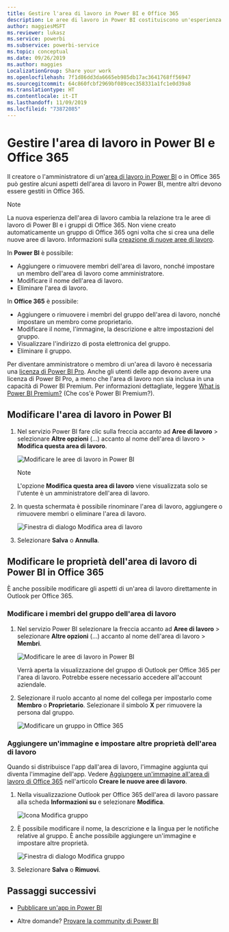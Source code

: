 ```yaml
---
title: Gestire l'area di lavoro in Power BI e Office 365
description: Le aree di lavoro in Power BI costituiscono un'esperienza di collaborazione basata sui gruppi di Office 365. È possibile gestire le aree di lavoro sia in Power BI che in Office 365.
author: maggiesMSFT
ms.reviewer: lukasz
ms.service: powerbi
ms.subservice: powerbi-service
ms.topic: conceptual
ms.date: 09/26/2019
ms.author: maggies
LocalizationGroup: Share your work
ms.openlocfilehash: 7f1d86dd3da6665eb985db17ac3641768ff56947
ms.sourcegitcommit: 64c860fcbf2969bf089cec358331a1fc1e0d39a8
ms.translationtype: HT
ms.contentlocale: it-IT
ms.lasthandoff: 11/09/2019
ms.locfileid: "73872085"
---
```

# <a name="manage-your-workspace-in-power-bi-and-office-365"></a>Gestire l'area di lavoro in Power BI e Office 365

Il creatore o l'amministratore di un'[area di lavoro in Power BI](service-create-distribute-apps.md) o in Office 365 può gestire alcuni aspetti dell'area di lavoro in Power BI, mentre altri devono essere gestiti in Office 365.

> [!NOTE]
> La nuova esperienza dell'area di lavoro cambia la relazione tra le aree di lavoro di Power BI e i gruppi di Office 365. Non viene creato automaticamente un gruppo di Office 365 ogni volta che si crea una delle nuove aree di lavoro. Informazioni sulla [creazione di nuove aree di lavoro](service-create-the-new-workspaces.md).

In **Power BI** è possibile:

* Aggiungere o rimuovere membri dell'area di lavoro, nonché impostare un membro dell'area di lavoro come amministratore.
* Modificare il nome dell'area di lavoro.
* Eliminare l'area di lavoro.

In **Office 365** è possibile:

* Aggiungere o rimuovere i membri del gruppo dell'area di lavoro, nonché impostare un membro come proprietario.
* Modificare il nome, l'immagine, la descrizione e altre impostazioni del gruppo.
* Visualizzare l'indirizzo di posta elettronica del gruppo.
* Eliminare il gruppo.

Per diventare amministratore o membro di un'area di lavoro è necessaria una [licenza di Power BI Pro](service-features-license-type.md). Anche gli utenti delle app devono avere una licenza di Power BI Pro, a meno che l'area di lavoro non sia inclusa in una capacità di Power BI Premium. Per informazioni dettagliate, leggere [What is Power BI Premium?](service-premium-what-is.md) (Che cos'è Power BI Premium?).

## <a name="edit-your-workspace-in-power-bi"></a>Modificare l'area di lavoro in Power BI

1. Nel servizio Power BI fare clic sulla freccia accanto ad **Aree di lavoro** > selezionare **Altre opzioni** (...) accanto al nome dell'area di lavoro > **Modifica questa area di lavoro**.

   ![Modificare le aree di lavoro in Power BI](media/service-manage-app-workspace-in-power-bi-and-office-365/power-bi-app-ellipsis.png)

   > [!NOTE]
   > L'opzione **Modifica questa area di lavoro** viene visualizzata solo se l'utente è un amministratore dell'area di lavoro.

1. In questa schermata è possibile rinominare l'area di lavoro, aggiungere o rimuovere membri o eliminare l'area di lavoro.

   ![Finestra di dialogo Modifica area di lavoro](media/service-manage-app-workspace-in-power-bi-and-office-365/power-bi-app-edit-workspace.png)

1. Selezionare **Salva** o **Annulla**.

## <a name="edit-power-bi-workspace-properties-in-office-365"></a>Modificare le proprietà dell'area di lavoro di Power BI in Office 365

È anche possibile modificare gli aspetti di un'area di lavoro direttamente in Outlook per Office 365.

### <a name="edit-the-members-of-the-workspace-group"></a>Modificare i membri del gruppo dell'area di lavoro

1. Nel servizio Power BI selezionare la freccia accanto ad **Aree di lavoro** > selezionare **Altre opzioni** (...) accanto al nome dell'area di lavoro > **Membri**.

   ![Modificare le aree di lavoro in Power BI](media/service-manage-app-workspace-in-power-bi-and-office-365/power-bi-app-ellipsis-members.png)

   Verrà aperta la visualizzazione del gruppo di Outlook per Office 365 per l'area di lavoro. Potrebbe essere necessario accedere all'account aziendale.

1. Selezionare il ruolo accanto al nome del collega per impostarlo come **Membro** o **Proprietario**. Selezionare il simbolo **X** per rimuovere la persona dal gruppo.

   ![Modificare un gruppo in Office 365](media/service-manage-app-workspace-in-power-bi-and-office-365/pbi_managegroupo365.png)

### <a name="add-an-image-and-set-other-workspace-properties"></a>Aggiungere un'immagine e impostare altre proprietà dell'area di lavoro

Quando si distribuisce l'app dall'area di lavoro, l'immagine aggiunta qui diventa l'immagine dell'app. Vedere [Aggiungere un'immagine all'area di lavoro di Office 365](service-create-workspaces.md#add-an-image-to-your-office-365-workspace-optional) nell'articolo **Creare le nuove aree di lavoro**.

1. Nella visualizzazione Outlook per Office 365 dell'area di lavoro passare alla scheda **Informazioni su** e selezionare **Modifica**.

    ![Icona Modifica gruppo](media/service-manage-app-workspace-in-power-bi-and-office-365/pbi_editgroupo365.png)
1. È possibile modificare il nome, la descrizione e la lingua per le notifiche relative al gruppo. È anche possibile aggiungere un'immagine e impostare altre proprietà.

   ![Finestra di dialogo Modifica gruppo](media/service-manage-app-workspace-in-power-bi-and-office-365/pbi_editgrpo365dialog.png)

1. Selezionare **Salva** o **Rimuovi**.

## <a name="next-steps"></a>Passaggi successivi

* [Pubblicare un'app in Power BI](service-create-distribute-apps.md)

* Altre domande? [Provare la community di Power BI](https://community.powerbi.com/)
